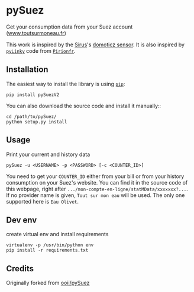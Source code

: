 
pySuez
=======
Get your consumption data from your Suez account (www.toutsurmoneau.fr) 

This work is inspired by the [Sirus](https://github.com/Sirus10)'s [domoticz sensor](https://github.com/Sirus10/domoticz).
It is also inspired by [`pyLinky`](https://github.com/pirionfr/pyLinky) code from [`Pirionfr`](https://github.com/pirionfr).

Installation
------------

The easiest way to install the library is using [`pip`](https://pip.pypa.io/en/stable/):

    pip install pySuezV2

You can also download the source code and install it manually::

    cd /path/to/pySuez/
    python setup.py install

Usage
-----
Print your current and history data

    pySuez -u <USERNAME> -p <PASSWORD> [-c <COUNTER_ID>]

You need to get your `COUNTER_ID` either from your bill or from your history consumption on your Suez's website. You can find it in the source code of this webpage, right after `.../mon-compte-en-ligne/statMData/xxxxxxx?...`.
If no provider name is given, `Tout sur mon eau` will be used. The only one supported here is `Eau Olivet`.

Dev env
-------
create virtual env and install requirements

    virtualenv -p /usr/bin/python env
    pip install -r requirements.txt

## Credits
Originally forked from [ooii/pySuez](https://github.com/ooii/pySuez)
